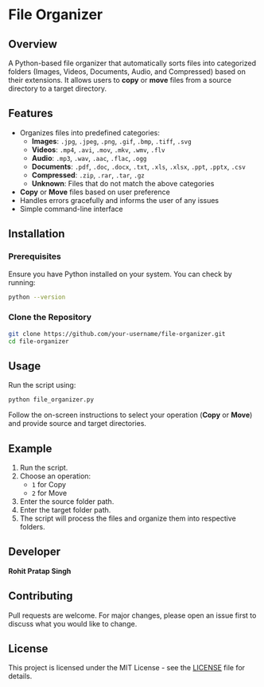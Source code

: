 # File Organizer

## Overview
A Python-based file organizer that automatically sorts files into categorized folders (Images, Videos, Documents, Audio, and Compressed) based on their extensions. It allows users to **copy** or **move** files from a source directory to a target directory.

## Features
- Organizes files into predefined categories:
  - **Images**: `.jpg`, `.jpeg`, `.png`, `.gif`, `.bmp`, `.tiff`, `.svg`
  - **Videos**: `.mp4`, `.avi`, `.mov`, `.mkv`, `.wmv`, `.flv`
  - **Audio**: `.mp3`, `.wav`, `.aac`, `.flac`, `.ogg`
  - **Documents**: `.pdf`, `.doc`, `.docx`, `.txt`, `.xls`, `.xlsx`, `.ppt`, `.pptx`, `.csv`
  - **Compressed**: `.zip`, `.rar`, `.tar`, `.gz`
  - **Unknown**: Files that do not match the above categories
- **Copy** or **Move** files based on user preference
- Handles errors gracefully and informs the user of any issues
- Simple command-line interface

## Installation
### Prerequisites
Ensure you have Python installed on your system. You can check by running:
```sh
python --version
```

### Clone the Repository
```sh
git clone https://github.com/your-username/file-organizer.git
cd file-organizer
```

## Usage
Run the script using:
```sh
python file_organizer.py
```
Follow the on-screen instructions to select your operation (**Copy** or **Move**) and provide source and target directories.

## Example
1. Run the script.
2. Choose an operation:
   - `1` for Copy
   - `2` for Move
3. Enter the source folder path.
4. Enter the target folder path.
5. The script will process the files and organize them into respective folders.

## Developer
**Rohit Pratap Singh**

## Contributing
Pull requests are welcome. For major changes, please open an issue first to discuss what you would like to change.

## License
This project is licensed under the MIT License - see the [LICENSE](LICENSE) file for details.

